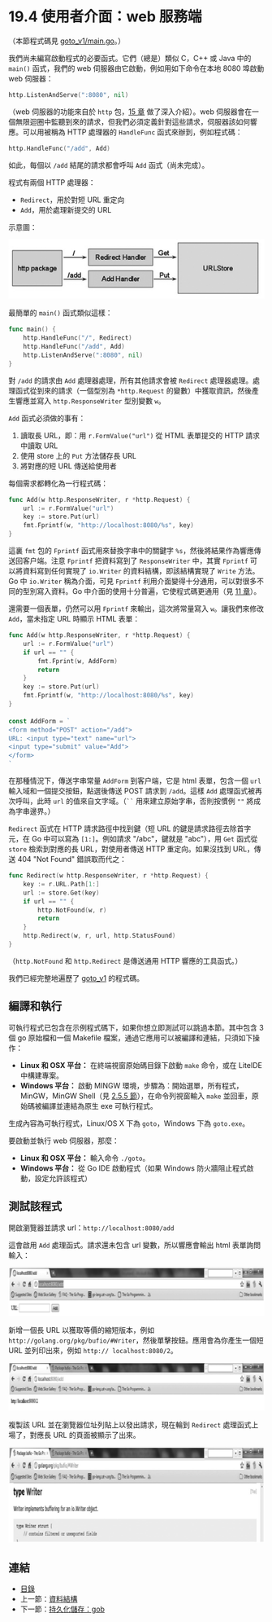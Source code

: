 # 19.4 使用者介面：web 服務端

（本節程式碼見 [goto_v1/main.go](examples/chapter_19/goto_v1/main.go)。）

我們尚未編寫啟動程式的必要函式。它們（總是）類似 C，C++ 或 Java 中的 `main()` 函式，我們的 web 伺服器由它啟動，例如用如下命令在本地 8080 埠啟動 web 伺服器：
```go
http.ListenAndServe(":8080", nil)
```

（web 伺服器的功能來自於 `http` 包，[15 章](15.0.md) 做了深入介紹）。web 伺服器會在一個無限迴圈中監聽到來的請求，但我們必須定義針對這些請求，伺服器該如何響應。可以用被稱為 HTTP 處理器的 `HandleFunc` 函式來辦到，例如程式碼：
```go
http.HandleFunc("/add", Add)
```
如此，每個以 `/add` 結尾的請求都會呼叫 `Add` 函式（尚未完成）。

程式有兩個 HTTP 處理器：
- `Redirect`，用於對短 URL 重定向
- `Add`，用於處理新提交的 URL

示意圖：

![](images/19.4_fig19.1.jpg?raw=true)

最簡單的 `main()` 函式類似這樣：
```go
func main() {
	http.HandleFunc("/", Redirect)
	http.HandleFunc("/add", Add)
	http.ListenAndServe(":8080", nil)
}
```

對 `/add` 的請求由 `Add` 處理器處理，所有其他請求會被 `Redirect` 處理器處理。處理函式從到來的請求（一個型別為 `*http.Request` 的變數）中獲取資訊，然後產生響應並寫入 `http.ResponseWriter` 型別變數 `w`。

`Add` 函式必須做的事有：
1. 讀取長 URL，即：用 `r.FormValue("url")` 從 HTML 表單提交的 HTTP 請求中讀取 URL
2. 使用 store 上的 `Put` 方法儲存長 URL
3. 將對應的短 URL 傳送給使用者

每個需求都轉化為一行程式碼：
```go
func Add(w http.ResponseWriter, r *http.Request) {
	url := r.FormValue("url")
	key := store.Put(url)
	fmt.Fprintf(w, "http://localhost:8080/%s", key)
}
```

這裏 `fmt` 包的 `Fprintf` 函式用來替換字串中的關鍵字 `%s`，然後將結果作為響應傳送回客户端。注意 `Fprintf` 把資料寫到了 `ResponseWriter` 中，其實 `Fprintf` 可以將資料寫到任何實現了 `io.Writer` 的資料結構，即該結構實現了 `Write` 方法。Go 中 `io.Writer` 稱為介面，可見 `Fprintf` 利用介面變得十分通用，可以對很多不同的型別寫入資料。Go 中介面的使用十分普遍，它使程式碼更通用（見 [11 章](11.0.md)）。

還需要一個表單，仍然可以用 `Fprintf` 來輸出，這次將常量寫入 `w`。讓我們來修改 `Add`，當未指定 URL 時顯示 HTML 表單：
```go
func Add(w http.ResponseWriter, r *http.Request) {
	url := r.FormValue("url")
	if url == "" {
		fmt.Fprint(w, AddForm)
		return
	}
	key := store.Put(url)
	fmt.Fprintf(w, "http://localhost:8080/%s", key)
}

const AddForm = `
<form method="POST" action="/add">
URL: <input type="text" name="url">
<input type="submit" value="Add">
</form>
`
```

在那種情況下，傳送字串常量 `AddForm` 到客户端，它是 html 表單，包含一個 `url` 輸入域和一個提交按鈕，點選後傳送 POST 請求到 `/add`。這樣 `Add` 處理函式被再次呼叫，此時 `url` 的值來自文字域。（` `` ` 用來建立原始字串，否則按慣例 `""` 將成為字串邊界。）

`Redirect` 函式在 HTTP 請求路徑中找到鍵（短 URL 的鍵是請求路徑去除首字元，在 Go 中可以寫為 `[1:]`。例如請求 "/abc"，鍵就是 "abc"），用 `Get` 函式從 `store` 檢索到對應的長 URL，對使用者傳送 HTTP 重定向。如果沒找到 URL，傳送 404 "Not Found" 錯誤取而代之：
```go
func Redirect(w http.ResponseWriter, r *http.Request) {
	key := r.URL.Path[1:]
	url := store.Get(key)
	if url == "" {
		http.NotFound(w, r)
		return
	}
	http.Redirect(w, r, url, http.StatusFound)
}
```

（`http.NotFound` 和 `http.Redirect` 是傳送通用 HTTP 響應的工具函式。）

我們已經完整地遍歷了 [goto_v1](examples/chapter_19/goto_v1) 的程式碼。

## 編譯和執行

可執行程式已包含在示例程式碼下，如果你想立即測試可以跳過本節。其中包含 3 個 go 原始檔和一個 Makefile 檔案，通過它應用可以被編譯和連結，只須如下操作：
- **Linux 和 OSX 平台：** 在終端視窗原始碼目錄下啟動 `make` 命令，或在 LiteIDE 中構建專案。
- **Windows 平台：** 啟動 MINGW 環境，步驟為：開始選單，所有程式，MinGW，MinGW Shell（見 [2.5.5 節](02.5.md)），在命令列視窗輸入 `make` 並回車，原始碼被編譯並連結為原生 exe 可執行程式。

生成內容為可執行程式，Linux/OS X 下為 `goto`，Windows 下為 `goto.exe`。

要啟動並執行 web 伺服器，那麼：
- **Linux 和 OSX 平台：** 輸入命令 `./goto`。
- **Windows 平台：** 從 Go IDE 啟動程式（如果 Windows 防火牆阻止程式啟動，設定允許該程式）

## 測試該程式

開啟瀏覽器並請求  url：`http://localhost:8080/add`

這會啟用 `Add` 處理函式。請求還未包含 url 變數，所以響應會輸出 html 表單詢問輸入：

![](images/19.4_fig19.2.png?raw=true)

新增一個長 URL 以獲取等價的縮短版本，例如 `http://golang.org/pkg/bufio/#Writer`，然後單擊按鈕。應用會為你產生一個短 URL 並列印出來，例如 `http://
localhost:8080/2`。

![](images/19.4_fig19.3.jpg?raw=true)

複製該 URL 並在瀏覽器位址列貼上以發出請求，現在輪到 `Redirect` 處理函式上場了，對應長 URL 的頁面被顯示了出來。

![](images/19.4_fig19.4.jpg?raw=true)

## 連結

- [目錄](directory.md)
- 上一節：[資料結構](19.3.md)
- 下一節：[持久化儲存：gob](19.5.md)